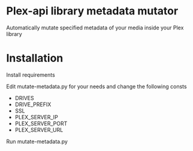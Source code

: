 # Plex-api library metadata mutator
Automatically mutate specified metadata of your media inside your Plex library

# Installation
Install requirements

Edit mutate-metadata.py for your needs and change the following consts

- DRIVES
- DRIVE_PREFIX
- SSL
- PLEX_SERVER_IP
- PLEX_SERVER_PORT
- PLEX_SERVER_URL

Run mutate-metadata.py